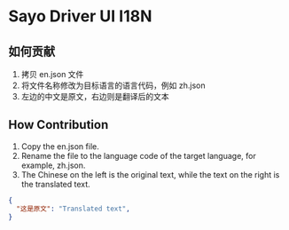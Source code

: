 # Sayo Driver UI I18N

## 如何贡献

1. 拷贝 en.json 文件
2. 将文件名称修改为目标语言的语言代码，例如 zh.json
3. 左边的中文是原文，右边则是翻译后的文本

## How Contribution

1. Copy the en.json file.
2. Rename the file to the language code of the target language, for example, zh.json.
3. The Chinese on the left is the original text, while the text on the right is the translated text.

```json
{
  "这是原文": "Translated text",
}
```
